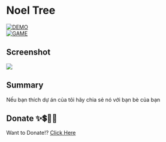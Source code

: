 # Noel Tree

<div>
    <a href="https://codepen.io/truongvy-06/pen/zYLvGaK" target="blank"><img align="center" src="https://img.shields.io/badge/DEMO-006fff?style=for-the-badge&logo=codepen&logoColor=white" alt="DEMO"/></a>
    <div>
    <a href="https://truongvy-06.github.io/game-block.menja/" target="blank"><img align="center" src="https://img.shields.io/badge/GAME-000000?style=for-the-badge&logo=github&logoColor=white" alt="GAME"/></a>

## Screenshot

![](https://i.imgur.com/yQ0hRK3.png)

## Summary

Nếu bạn thích dự án của tôi hãy chia sẻ nó với bạn bè của bạn
## Donate ✨💲🤝💖
Want to Donate!? [Click Here](https://github.com/truongvy-06/truongvy-06/blob/7cf22a1eeb7c00742740d743fb8d2ee6eb607156/DONATE.md) 
